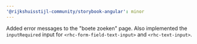 ```yaml
---
'@rijkshuisstijl-community/storybook-angular': minor
---
```


Added error messages to the "boete zoeken" page. Also implemented the `inputRequired` input for `<rhc-form-field-text-input>` and `<rhc-text-input>`.
